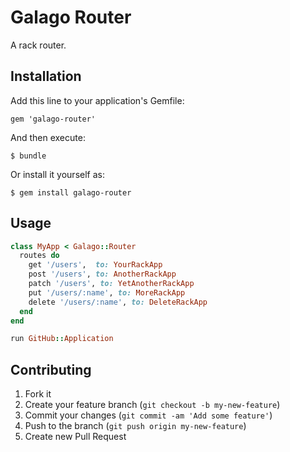 # Galago Router

A rack router.

## Installation

Add this line to your application's Gemfile:

    gem 'galago-router'

And then execute:

    $ bundle

Or install it yourself as:

    $ gem install galago-router

## Usage

```ruby
class MyApp < Galago::Router
  routes do
    get '/users',  to: YourRackApp
    post '/users', to: AnotherRackApp
    patch '/users', to: YetAnotherRackApp
    put '/users/:name', to: MoreRackApp
    delete '/users/:name', to: DeleteRackApp
  end
end

run GitHub::Application
```

## Contributing

1. Fork it
2. Create your feature branch (`git checkout -b my-new-feature`)
3. Commit your changes (`git commit -am 'Add some feature'`)
4. Push to the branch (`git push origin my-new-feature`)
5. Create new Pull Request

